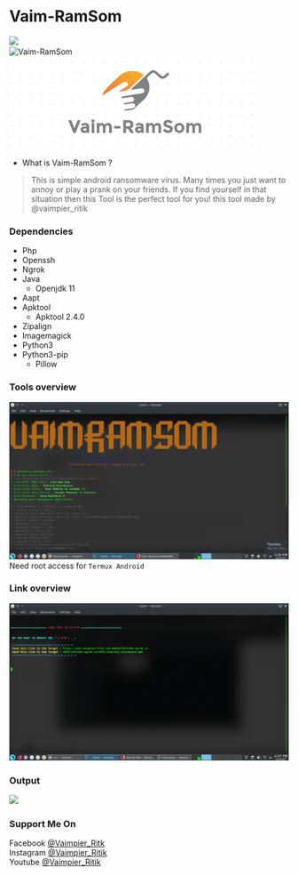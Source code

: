 # Vaim-RamSom
<img src="https://img.shields.io/badge/Vaim--RamSom-Android%20Ransomware-brightgreen"><br>
<img title="Vaim-RamSom" src="https://img.shields.io/badge/version-1.0-red"><br>
<img src="src/Vaim-RamSom.png"><br>


- What is Vaim-RamSom ?
> This is simple android ransomware virus.
> Many times you just want to annoy or play a prank on your friends.
> If you find yourself in that situation then this Tool is the perfect tool for you!
> this tool made by @vaimpier_ritik


### Dependencies

- Php
- Openssh
- Ngrok
- Java
  - Openjdk 11
- Aapt
- Apktool
  - Apktool 2.4.0
- Zipalign
- Imagemagick
- Python3
- Python3-pip
  - Pillow

### Tools overview
<img src="src/main.png"></img>
Need root access for ```Termux Android```

### Link overview
<img src="src/link.png"></img>

### Output 
<img src="https://raw-dot-githubusercontent-dotcom.gateway.web.tr/termuxhackers-id/SARA/main/src/outputlog.jpg"></img>

### Support Me On
Facebook [@Vaimpier_Ritk](https://www.facebook.com/vaimpier.ritik.143)<br>
Instagram [@Vaimpier_Ritik](https://instagram.com/vaimpier_ritik)<br>
Youtube [@Vaimpier_Ritik](https://www.youtube.com/channel/UCDWhaLh7OIKzH4Bk952l7Iw)
